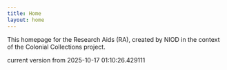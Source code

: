 ```yaml
---
title: Home
layout: home
---
```


This homepage for the Research Aids (RA), created by NIOD in the context of the Colonial Collections project. 


current version from 2025-10-17 01:10:26.429111